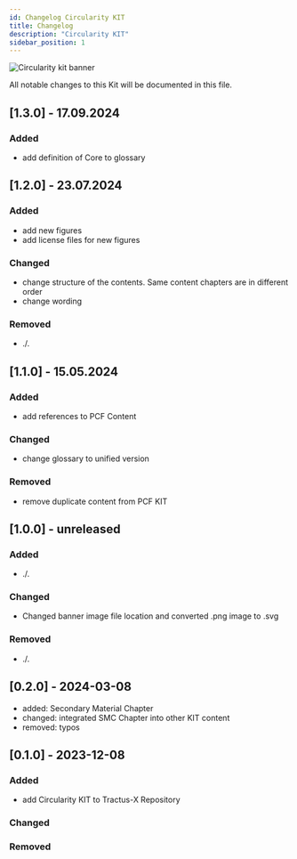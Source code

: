 ```yaml
---
id: Changelog Circularity KIT
title: Changelog
description: "Circularity KIT"
sidebar_position: 1
---
```


![Circularity kit banner](@site/static/img/kits/circularity/circularity-kit-logo.drawio.svg)

All notable changes to this Kit will be documented in this file.

## [1.3.0] - 17.09.2024

### Added

- add definition of Core to glossary

## [1.2.0] - 23.07.2024

### Added

- add new figures
- add license files for new figures

### Changed

- change structure of the contents. Same content chapters are in different order
- change wording

### Removed

- ./.

## [1.1.0] - 15.05.2024

### Added

- add references to PCF Content

### Changed

- change glossary to unified version

### Removed

- remove duplicate content from PCF KIT

## [1.0.0] - unreleased

### Added

- ./.

### Changed

- Changed banner image file location and converted .png image to .svg

### Removed

- ./.

## [0.2.0] - 2024-03-08

- added: Secondary Material Chapter
- changed: integrated SMC Chapter into other KIT content
- removed: typos

## [0.1.0] - 2023-12-08

### Added

- add Circularity KIT to Tractus-X Repository

### Changed

### Removed
